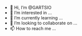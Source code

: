 - 👋 Hi, I’m @GARTSIO
- 👀 I’m interested in ...
- 🌱 I’m currently learning ...
- 💞️ I’m looking to collaborate on ...
- 📫 How to reach me ...

<!---
GARTSIO/GARTSIO is a ✨ special ✨ repository because its `README.md` (this file) appears on your GitHub profile.
You can click the Preview link to take a look at your changes.
--->
